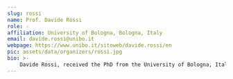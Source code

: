 ```yaml
---
slug: rossi
name: Prof. Davide Rossi
role: -
affiliation: University of Bologna, Bologna, Italy
email: davide.rossi@unibo.it
webpage: https://www.unibo.it/sitoweb/davide.rossi/en
pic: assets/data/organizers/rossi.jpg
bio: >-
    Davide Rossi, received the PhD from the University of Bologna, Italy, in 2012 where he currently holds an Associate Professor position. His research interests focus on energy efficient digital architectures in the domain of heterogeneous and reconfigurable multi and many-core systems on a chip. This includes architectures, design implementation strategies, and runtime support to address performance, energy efficiency, and reliability issues of both high end embedded platforms and ultra-low-power computing platforms targeting the IoT domain. In these fields he has published more than 100 papers in international peer-reviewed conferences and journals. He is recipient of Donald O. Pederson Best Paper Award 2018, - 2020 IEEE Transactions on Circuits and Systems Darlington Best Paper Award, 2020 IEEE Transactions on Very Large Scale Integration Systems Prize Paper Award.
---
```

